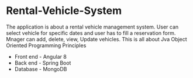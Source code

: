 # Rental-Vehicle-System

The application is about a rental vehicle management system. User can select vehicle for specific dates and user has to fill a reservation form. Mnager can add, delete, view, Update vehicles. This is all about Jva Object Oriented Programming Principles

  - Front end - Angular 8
  - Back end - Spring Boot
  - Database - MongoDB
